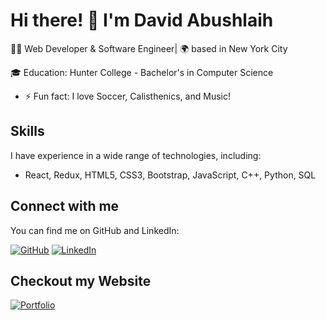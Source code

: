 # Hi there! 👋 I'm David Abushlaih

👨‍💻 Web Developer & Software Engineer| 🌍 based in New York City

🎓 Education: Hunter College - Bachelor's in Computer Science 

- ⚡ Fun fact: I love Soccer, Calisthenics, and Music!

## Skills

I have experience in a wide range of technologies, including:

- React, Redux, HTML5, CSS3, Bootstrap, JavaScript, C++, Python, SQL

## Connect with me

You can find me on GitHub and LinkedIn:

[![GitHub](https://img.shields.io/badge/-GitHub-000?style=for-the-badge&logo=GitHub)](https://github.com/DavidA123777)
[![LinkedIn](https://img.shields.io/badge/-LinkedIn-0077B5?style=for-the-badge&logo=linkedin&logoColor=white)](https://www.linkedin.com/in/david-abushlaih/)

## Checkout my Website 

[![Portfolio](https://img.shields.io/badge/%20Portfolio-gray?style=for-the-badge)](https://davida123777.github.io/Portfolio-Website/index.html)

